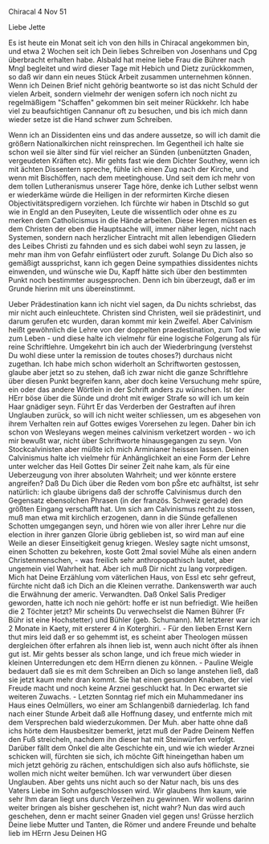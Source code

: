  Chiracal 4 Nov 51

Liebe Jette

Es ist heute ein Monat seit ich von den hills in Chiracal angekommen bin, und etwa 2 Wochen seit ich Dein liebes Schreiben von Josenhans und Cpg überbracht erhalten habe. Alsbald hat meine liebe Frau die Bührer nach Mngl begleitet und wird dieser Tage mit Hebich und Dietz zurückkommen, so daß wir dann ein neues Stück Arbeit zusammen unternehmen können. Wenn ich Deinen Brief nicht gehörig beantworte so ist das nicht Schuld der vielen Arbeit, sondern vielmehr der wenigen sofern ich noch nicht zu regelmäßigem "Schaffen" gekommen bin seit meiner Rückkehr. Ich habe viel zu beaufsichtigen Cannanur oft zu besuchen, und bis ich mich dann wieder setze ist die Hand schwer zum Schreiben.

Wenn ich an Dissidenten eins und das andere aussetze, so will ich damit die größern Nationalkirchen nicht reinsprechen. Im Gegentheil ich halte sie schon weil sie älter sind für viel reicher an Sünden (unbenützten Gnaden, vergeudeten Kräften etc). Mir gehts fast wie dem Dichter Southey, wenn ich mit ächten Dissentern spreche, fühle ich einen Zug nach der Kirche, und wenn mit Bischöffen, nach dem meetinghouse. Und seit dem ich mehr von dem tollen Lutheranismus unserer Tage höre, denke ich Luther selbst wenn er wiederkäme würde die Heiligen in der reformirten Kirche diesen Objectivitätspredigern vorziehen. Ich fürchte wir haben in Dtschld so gut wie in Engld an den Puseyiten, Leute die wissentlich oder ohne es zu merken dem Catholicismus in die Hände arbeiten. Diese Herren müssen es dem Christen der eben die Hauptsache will, immer näher legen, nicht nach Systemen, sondern nach herzlicher Eintracht mit allen lebendigen Gliedern des Leibes Christi zu fahnden und es sich dabei wohl seyn zu lassen, je mehr man ihm von Gefahr einflüstert oder zuruft. Solange Du Dich also so gemäßigt aussprichst, kann ich gegen Deine sympathies dissidentes nichts einwenden, und wünsche wie Du, Kapff hätte sich über den bestimmten Punkt noch bestimmter ausgesprochen. Denn ich bin überzeugt, daß er im Grunde hierinn mit uns übereinstimmt.

Ueber Prädestination kann ich nicht viel sagen, da Du nichts schriebst, das mir nicht auch einleuchtete. Christen sind Christen, weil sie prädestinirt, und darum gerufen etc wurden, daran kommt mir kein Zweifel. Aber Calvinism heißt gewöhnlich die Lehre von der doppelten praedestination, zum Tod wie zum Leben - und diese halte ich vielmehr für eine logische Folgerung als für reine Schriftlehre. Umgekehrt bin ich auch der Wiederbringung (verstehst Du wohl diese unter la remission de toutes choses?) durchaus nicht zugethan. Ich habe mich schon widerholt an Schriftworten gestossen, glaube aber jetzt so zu stehen, daß ich zwar nicht die ganze Schriftlehre über diesen Punkt begreifen kann, aber doch keine Versuchung mehr spüre, ein oder das andere Wörtlein in der Schrift anders zu wünschen. Ist der HErr böse über die Sünde und droht mit ewiger Strafe so will ich um kein Haar gnädiger seyn. Führt Er das Verderben der Gestraften auf ihren Unglauben zurück, so will ich nicht weiter schliessen, um es abgesehen von ihrem Verhalten rein auf Gottes ewiges Vorersehen zu legen. Daher bin ich schon von Wesleyans wegen meines calvinism verketzert worden - wo ich mir bewußt war, nicht über Schriftworte hinausgegangen zu seyn. Von Stockcalvinisten aber müßte ich mich Arminianer heissen lassen. Deinen Calvinismus halte ich vielmehr für Anhänglichkeit an eine Form der Lehre unter welcher das Heil Gottes Dir seiner Zeit nahe kam, als für eine Ueberzeugung von ihrer absoluten Wahrheit; und wer könnte erstere angreifen? Daß Du Dich über die Reden vom bon pŠre etc aufhältst, ist sehr natürlich: ich glaube übrigens daß der schroffe Calvinismus durch den Gegensatz ebensolchen Phrasen (in der französ. Schweiz gerade) den größten Eingang verschafft hat. Um sich am Calvinismus recht zu stossen, muß man etwa mit kirchlich erzogenen, dann in die Sünde gefallenen Schotten umgegangen seyn, und hören wie von aller ihrer Lehre nur die election in ihrer ganzen Glorie übrig geblieben ist, so wird man auf eine Weile an dieser Einseitigkeit genug kriegen. Wesley sagte nicht umsonst, einen Schotten zu bekehren, koste Gott 2mal soviel Mühe als einen andern Christenmenschen, - was freilich sehr anthropopathisch lautet, aber ungemein viel Wahrheit hat. Aber ich muß Dir nicht zu lang vorpredigen. Mich hat Deine Erzählung vom väterlichen Haus, von Essl etc sehr gefreut, fürchte nicht daß ich Dich an die Kleinen verrathe. Dankenswerth war auch die Erwähnung der americ. Verwandten. Daß Onkel Salis Prediger geworden, hatte ich noch nie gehört: hoffe er ist nun befriedigt. Wie heißen die 2 Töchter jetzt? Mir scheints Du verwechselst die Namen Bührer (Fr Bühr ist eine Hochstetter) und Bühler (geb. Schumann). Mit letzterer war ich 2 Monate in Kaety, mit ersterer 4 in Koterghiri. - Für den lieben Ernst Kern thut mirs leid daß er so gehemmt ist, es scheint aber Theologen müssen dergleichen öfter erfahren als ihnen lieb ist, wenn auch nicht öfter als ihnen gut ist. Mir gehts besser als schon lange, und ich freue mich wieder in kleinen Unterredungen etc dem HErrn dienen zu können. - Pauline Weigle bedauert daß sie es mit dem Schreiben an Dich so lange anstehen ließ, daß sie jetzt kaum mehr dran kommt. Sie hat einen gesunden Knaben, der viel Freude macht und noch keine Arznei geschluckt hat. In Dec erwartet sie weiteren Zuwachs. - Letzten Sonntag rief mich ein Muhammedaner ins Haus eines Oelmüllers, wo einer am Schlangenbiß darniederlag. Ich fand nach einer Stunde Arbeit daß alle Hoffnung dasey, und entfernte mich mit dem Versprechen bald wiederzukommen. Der Muh. aber hatte ohne daß ichs hörte dem Hausbesitzer bemerkt, jetzt muß der Padre Deinem Neffen den Fuß streicheln, nachdem ihn dieser hat mit Steinwürfen verfolgt. Darüber fällt dem Onkel die alte Geschichte ein, und wie ich wieder Arznei schicken will, fürchten sie sich, ich möchte Gift hineingethan haben um mich jetzt gehörig zu rächen, entschuldigen sich also aufs höflichste, sie wollen mich nicht weiter bemühen. Ich war verwundert über diesen Unglauben. Aber gehts uns nicht auch so der Natur nach, bis uns des Vaters Liebe im Sohn aufgeschlossen wird. Wir glaubens Ihm kaum, wie sehr Ihm daran liegt uns durch Verzeihen zu gewinnen. Wir wollens darinn weiter bringen als bisher geschehen ist, nicht wahr? Nun das wird auch geschehen, denn er macht seiner Gnaden viel gegen uns! Grüsse herzlich Deine liebe Mutter und Tanten, die Römer und andere Freunde und behalte lieb im HErrn Jesu
 Deinen HG

